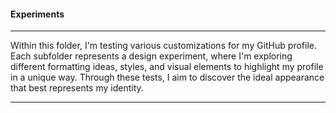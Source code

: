 #### Experiments
***
Within this folder, I'm testing various customizations for my GitHub profile. Each subfolder represents a design experiment, where I'm exploring different formatting ideas, styles, and visual elements to highlight my profile in a unique way. Through these tests, I aim to discover the ideal appearance that best represents my identity.

***
